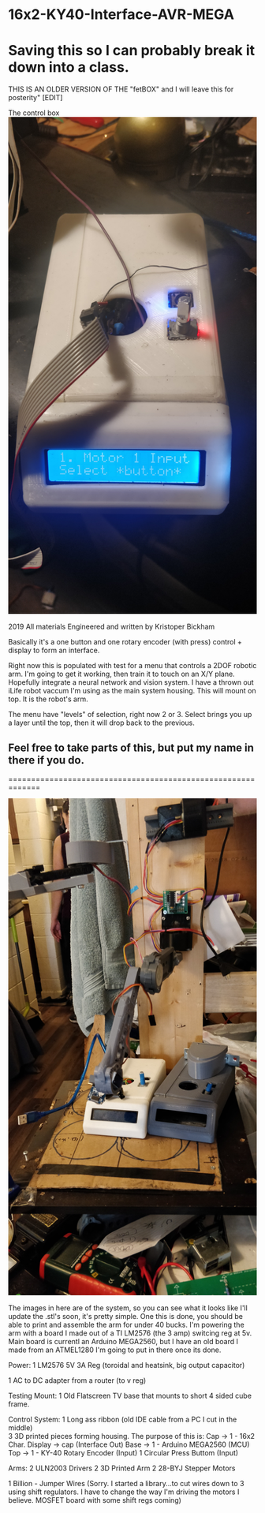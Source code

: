 # 16x2-KY40-Interface-AVR-MEGA
Saving this so I can probably break it down into a class. 
========================================================
THIS IS AN OLDER VERSION OF THE "fetBOX" and I will leave this for posterity" [EDIT]

The control box 
![image of control box in operation](https://github.com/kbickham/16x2-KY40-Interface-AVR-MEGA/blob/master/IMG_20191125_205517.jpg)

2019 All materials Engineered and written by Kristoper
Bickham


Basically it's a one button and one rotary encoder (with press)
control + display to form an interface.

Right now this is populated with test for a menu that controls
a 2DOF robotic arm. I'm going to get it working, then train it 
to touch on an X/Y plane. Hopefully integrate a neural network 
and vision system. I have a thrown out iLife robot vaccum I'm using
as the main system housing. This will mount on top. It is the robot's arm.

The menu have "levels" of selection, right now 2 or 3. Select brings you up
a layer until the top, then it will 
drop back to the previous.


Feel free to take parts of this, but put my name in there if you do.
-----------------------------------------------------
=============================================================

![3D printed parts](https://github.com/kbickham/16x2-KY40-Interface-AVR-MEGA/blob/master/IMG_20191023_161645.jpg)


The images in here are of the system, so you can see what it looks like
I'll update the .stl's soon, it's pretty simple. One this is done, 
you should be able to print and assemble the arm for under 40 bucks. I'm 
powering the arm with a board I made out of a TI LM2576 (the 3 amp)
switcing reg at 5v. Main board is currentl an Arduino MEGA2560, but I have an
old board I made from an ATMEL1280 I'm going to put in there once its done.

Power:
1 LM2576 5V 3A Reg (toroidal and heatsink, big output capacitor)


1 AC to DC adapter from a router (to v reg)

Testing Mount:
1 Old Flatscreen TV base that mounts to  short 4 sided cube frame.


Control System:
1 Long ass ribbon (old IDE cable from a PC I cut in the middle)     
3 3D printed pieces forming housing. The purpose of this is:
             Cap -> 1 - 16x2 Char. Display -> cap   (Interface Out)
             Base -> 1 - Arduino MEGA2560             (MCU)
             Top -> 1 - KY-40 Rotary Encoder         (Input)
                     1 Circular Press Buttom         (Input)

            
Arms:
2 ULN2003 Drivers
2 3D Printed Arm
2 28-BYJ Stepper Motors 

1 Billion - Jumper Wires (Sorry. I started a library...to cut wires down to 3 using shift regulators. I have to
                     change the way I'm driving the motors I believe. MOSFET board with some shift regs coming)

